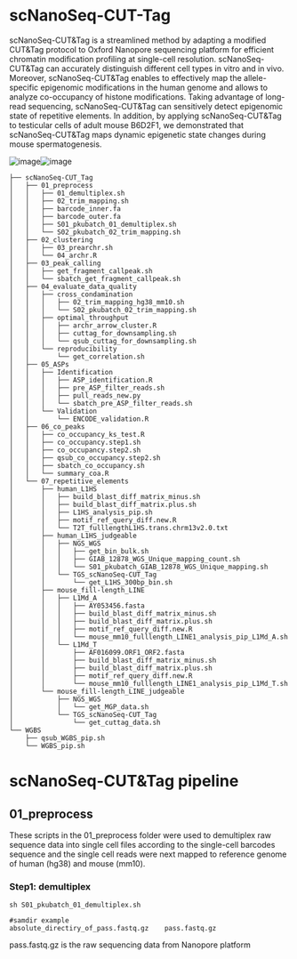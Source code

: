 # scNanoSeq-CUT-Tag
scNanoSeq-CUT&Tag is a streamlined method by adapting a modified CUT&Tag protocol to Oxford Nanopore sequencing platform for efficient chromatin modification profiling at single-cell resolution. scNanoSeq-CUT&Tag can accurately distinguish different cell types in vitro and in vivo. Moreover, scNanoSeq-CUT&Tag enables to effectively map the allele-specific epigenomic modifications in the human genome and allows to analyze co-occupancy of histone modifications. Taking advantage of long-read sequencing, scNanoSeq-CUT&Tag can sensitively detect epigenomic state of repetitive elements. In addition, by applying scNanoSeq-CUT&Tag to testicular cells of adult mouse B6D2F1, we demonstrated that scNanoSeq-CUT&Tag maps dynamic epigenetic state changes during mouse spermatogenesis.

 ![image](https://github.com/Guo-Yuqing/scNanoSeq-CUT-Tag/assets/153424744/b3949a8d-72d8-48fa-acc9-995fce69463a)![image](https://github.com/Guo-Yuqing/scNanoSeq-CUT-Tag/assets/153424744/e6262d93-02e2-4554-a010-f76476fd7cae)
```
├── scNanoSeq-CUT_Tag
│   ├── 01_preprocess
│   │   ├── 01_demultiplex.sh
│   │   ├── 02_trim_mapping.sh
│   │   ├── barcode_inner.fa
│   │   ├── barcode_outer.fa
│   │   ├── S01_pkubatch_01_demultiplex.sh
│   │   └── S02_pkubatch_02_trim_mapping.sh
│   ├── 02_clustering
│   │   ├── 03_prearchr.sh
│   │   └── 04_archr.R
│   ├── 03_peak_calling
│   │   ├── get_fragment_callpeak.sh
│   │   └── sbatch_get_fragment_callpeak.sh
│   ├── 04_evaluate_data_quality
│   │   ├── cross_condamination
│   │   │   ├── 02_trim_mapping_hg38_mm10.sh
│   │   │   └── S02_pkubatch_02_trim_mapping.sh
│   │   ├── optimal_throughput
│   │   │   ├── archr_arrow_cluster.R
│   │   │   ├── cuttag_for_downsampling.sh
│   │   │   └── qsub_cuttag_for_downsampling.sh
│   │   └── reproducibility
│   │       └── get_correlation.sh
│   ├── 05_ASPs
│   │   ├── Identification
│   │   │   ├── ASP_identification.R
│   │   │   ├── pre_ASP_filter_reads.sh
│   │   │   ├── pull_reads_new.py
│   │   │   └── sbatch_pre_ASP_filter_reads.sh
│   │   └── Validation
│   │       └── ENCODE_validation.R
│   ├── 06_co_peaks
│   │   ├── co_occupancy_ks_test.R
│   │   ├── co_occupancy.step1.sh
│   │   ├── co_occupancy.step2.sh
│   │   ├── qsub_co_occupancy.step2.sh
│   │   ├── sbatch_co_occupancy.sh
│   │   └── summary_coa.R
│   └── 07_repetitive_elements
│       ├── human_L1HS
│       │   ├── build_blast_diff_matrix_minus.sh
│       │   ├── build_blast_diff_matrix.plus.sh
│       │   ├── L1HS_analysis_pip.sh
│       │   ├── motif_ref_query_diff.new.R
│       │   └── T2T_fulllengthL1HS.trans.chrm13v2.0.txt
│       ├── human_L1HS_judgeable
│       │   ├── NGS_WGS
│       │   │   ├── get_bin_bulk.sh
│       │   │   ├── GIAB_12878_WGS_Unique_mapping_count.sh
│       │   │   └── S01_pkubatch_GIAB_12878_WGS_Unique_mapping.sh
│       │   └── TGS_scNanoSeq-CUT_Tag
│       │       └── get_L1HS_300bp_bin.sh
│       ├── mouse_fill-length_LINE
│       │   ├── L1Md_A
│       │   │   ├── AY053456.fasta
│       │   │   ├── build_blast_diff_matrix_minus.sh
│       │   │   ├── build_blast_diff_matrix.plus.sh
│       │   │   ├── motif_ref_query_diff.new.R
│       │   │   └── mouse_mm10_fulllength_LINE1_analysis_pip_L1Md_A.sh
│       │   └── L1Md_T
│       │       ├── AF016099.ORF1_ORF2.fasta
│       │       ├── build_blast_diff_matrix_minus.sh
│       │       ├── build_blast_diff_matrix.plus.sh
│       │       ├── motif_ref_query_diff.new.R
│       │       └── mouse_mm10_fulllength_LINE1_analysis_pip_L1Md_T.sh
│       └── mouse_fill-length_LINE_judgeable
│           ├── NGS_WGS
│           │   └── get_MGP_data.sh
│           └── TGS_scNanoSeq-CUT_Tag
│               └── get_cuttag_data.sh
└── WGBS
    ├── qsub_WGBS_pip.sh
    └── WGBS_pip.sh
```
# scNanoSeq-CUT&Tag pipeline
## 01_preprocess
These scripts in the 01_preprocess folder were used to demultiplex raw sequence data into single cell files according to the single-cell barcodes sequence and the single cell reads were next mapped to reference genome of human (hg38) and mouse (mm10).
### Step1: demultiplex

```
sh S01_pkubatch_01_demultiplex.sh
```
```
#samdir example
absolute_directiry_of_pass.fastq.gz    pass.fastq.gz
```
pass.fastq.gz is the raw sequencing data from Nanopore platform




